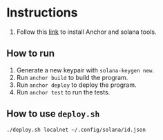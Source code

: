 # Instructions

1. Follow this [link](https://www.anchor-lang.com/docs/installation) to install Anchor and solana tools.


## How to run
1. Generate a new keypair with `solana-keygen new`.
2. Run `anchor build` to build the program.
3. Run `anchor deploy` to deploy the program.
4. Run `anchor test` to run the tests.


## How to use `deploy.sh`

```shell
./deploy.sh localnet ~/.config/solana/id.json
```